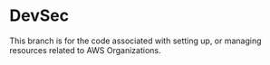# DevSec
This branch is for the code associated with setting up, or managing resources related to AWS Organizations.
